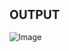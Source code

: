 ## OUTPUT 
![Image](https://github.com/user-attachments/assets/3fd81eb0-e8cb-4be3-9eaa-1a6cce0d975f)
